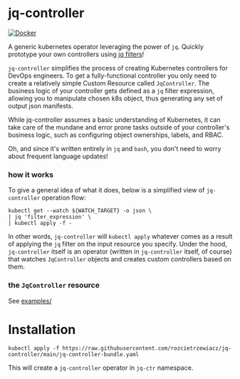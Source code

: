 # jq-controller

[![Docker](https://github.com/rozcietrzewiacz/jq-controller/actions/workflows/docker-publish.yml/badge.svg)](https://github.com/rozcietrzewiacz/jq-controller/actions/workflows/docker-publish.yml)

A generic kubernetes operator leveraging the power of `jq`. Quickly prototype your own controllers using [jq filters](https://github.com/stedolan/jq)!

`jq-controller` simplifies the process of creating Kubernetes controllers for DevOps engineers. To get a fully-functional controller you only need to create a relatively simple Custom Resource called `JqController`. The business logic of your controller gets defined as a `jq` filter expression, allowing you to manipulate chosen k8s object, thus generating any set of output json manifests.

While jq-controller assumes a basic understanding of Kubernetes, it can take care of the mundane and error prone tasks outside of your controller's business logic, such as configuring object ownerships, labels, and RBAC.

Oh, and since it's written entirely in `jq` and `bash`, you don't need to worry about frequent language updates!

### how it works

To give a general idea of what it does, below is a simplified view of `jq-controller` operation flow:

```shell
kubectl get --watch ${WATCH_TARGET} -o json \
| jq 'filter_expression' \
| kubectl apply -f -
```

In other words, `jq-controller` will `kubectl apply` whatever comes as a result of applying the `jq` filter on the input resource you specify. Under the hood, `jq-controller` itself is an operator (written in `jq-controller` itself, of course) that watches `JqController` objects and creates custom controllers based on them.

### the `JqController` resource

See [examples/](examples/)

# Installation

```
kubectl apply -f https://raw.githubusercontent.com/rozcietrzewiacz/jq-controller/main/jq-controller-bundle.yaml
```

This will create a `jq-controller` operator in `jq-ctr` namespace.

